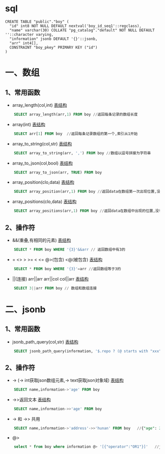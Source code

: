 # sql
```text
CREATE TABLE "public"."boy" (
  "id" int8 NOT NULL DEFAULT nextval('boy_id_seq1'::regclass),
  "name" varchar(30) COLLATE "pg_catalog"."default" NOT NULL DEFAULT ''::character varying,
  "information" jsonb DEFAULT '{}'::jsonb,
  "arr" int4[],
  CONSTRAINT "boy_pkey" PRIMARY KEY ("id")
)
```

# 一、数组
## 1、常用函数

- array_length(col,int) [表结构](#sql)
``` sql
    SELECT array_length(arr,1) FROM boy //返回每条记录的数组长度
```

- array(int)  [表结构](#sql)
``` sql
    SELECT arr[1] FROM boy  //返回每条记录数组的第一个,索引从1开始
```

- array_to_string(col,str) [表结构](#sql)
``` sql
    SELECT array_to_string(arr, ',') FROM boy //数组以逗号拼接为字符串
```

- array_to_json(col,bool) [表结构](#sql)
``` sql
    SELECT array_to_json(arr, TRUE) FROM boy 
```

- array_position(clo,data) [表结构](#sql)
``` sql
    SELECT array_position(arr,1) FROM boy //返回data在数组第一次出现位置,没有为null
```

- array_positions(clo,data) [表结构](#sql)
``` sql
    SELECT array_positions(arr,1) FROM boy //返回data在数组中出现的位置,没有为null
```

## 2、操作符
- &&(重叠,有相同的元素) [表结构](#sql)
``` sql
    SELECT * FROM boy WHERE '{3}'&&arr // 返回数组中有3的
```

- = <> > >= < <= @>(包含) <@(被包含) [表结构](#sql)
``` sql
    SELECT * FROM boy WHERE '{3}'=arr //返回数组等于3的
```

- ||(连接) arr||arr arr||col col||arr  [表结构](#sql)
``` sql
    SELECT 3||arr FROM boy // 数组和数组连接
```

# 二、jsonb

## 1、常用函数

- jsonb_path_query(col,str) [表结构](#sql)
``` sql
    SELECT jsonb_path_query(information, '$.repo ? (@ starts with "xxx")') FROM boy //repo字段中以xxx开头的
```

## 2、操作符
- -> (-> int获取json数组元素,-> text获取json对象域) [表结构](#sql)
``` sql
    SELECT name,information->'age' FROM boy 
```

- ->>返回文本 [表结构](#sql)
``` sql
    SELECT name,information->>'age' FROM boy 
```

- -> 和 ->> 共用
``` sql
    SELECT name,information->'address'->>'hunan' FROM boy   //{"age": 27, "address": {"hunan": "changsha"}} 返回changsha 
```

- @>
``` sql
    select * from boy where information @> '[{"operator":"OR1"}]'   //jsonb中包含参数的
```